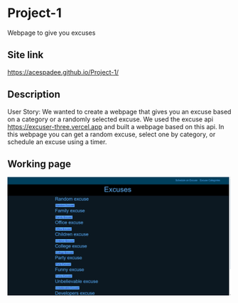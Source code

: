 # Project-1
Webpage to give you excuses

## Site link
https://acespadee.github.io/Project-1/

## Description
User Story: We wanted to create a webpage that gives you an excuse based on a category or a randomly selected excuse. We used the excuse api https://excuser-three.vercel.app and built a webpage based on this api. In this webpage you can get a random excuse, select one by category, or schedule an excuse using a timer.

## Working page
![screenshot](./assets/webpage.png)